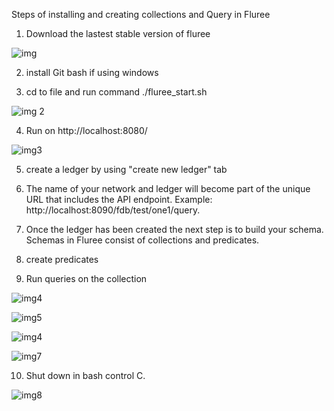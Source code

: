 Steps of installing and creating collections and Query in Fluree


1. Download the lastest stable version of fluree


![img](https://user-images.githubusercontent.com/90293555/152085168-b3c0408d-3f13-4068-9350-cb20cbd855b1.jpg)


2. install Git bash if using windows

3. cd to file and run command ./fluree_start.sh


![img 2](https://user-images.githubusercontent.com/90293555/152085196-0c6ef3a0-1e15-4bdb-b630-9f65a04ad65c.jpg)

4. Run on http://localhost:8080/


![img3](https://user-images.githubusercontent.com/90293555/152085223-3217ec5d-8dcc-4df3-91d8-2bfb96032ddd.jpg)

5. create a ledger by using "create new ledger" tab


6. The name of your network and ledger will become part of the unique URL that includes the API endpoint. Example: http://localhost:8090/fdb/test/one1/query.

7. Once the ledger has been created the next step is to build your schema. Schemas in Fluree consist of collections and predicates.

8. create predicates 

9. Run queries on the collection 

![img4](https://user-images.githubusercontent.com/90293555/152085238-35ede35b-2a88-47d9-ab0c-05430541595c.jpg)

![img5](https://user-images.githubusercontent.com/90293555/152085294-df84dba5-4ff5-400c-bf13-df561f4ab152.jpg)

![img4](https://user-images.githubusercontent.com/90293555/152085238-35ede35b-2a88-47d9-ab0c-05430541595c.jpg)


![img7](https://user-images.githubusercontent.com/90293555/152085360-8251d293-3b54-4ac0-9f5b-ea9e0fc04759.jpg)

10. Shut down in bash control C.


![img8](https://user-images.githubusercontent.com/90293555/152085377-5ababffc-7aa2-4c74-bb46-410c87ba1f24.jpg)
